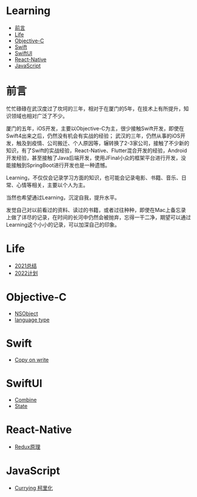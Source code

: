 # Learning
- [前言](#前言)
- [Life](#Life)
- [Objective-C](#Objective-C)
- [Swift](#Swift)
- [SwiftUI](#SwiftUI)
- [React-Native](#React-Native)
- [JavaScript](#JavaScript)

# 前言
忙忙碌碌在武汉度过了坎坷的三年，相对于在厦门的5年，在技术上有所提升，知识领域也相对广泛了不少。

厦门的五年，iOS开发，主要以Objective-C为主，很少接触Swift开发，即使在Swift4出来之后，仍然没有机会有实战的经验；
武汉的三年，仍然从事的iOS开发，触及到疫情、公司搬迁、个人原因等，辗转换了2-3家公司，接触了不少新的知识，有了Swift的实战经验，React-Native、Flutter混合开发的经验，Android开发经验，甚至接触了Java后端开发，使用JFinal小众的框架平台进行开发，没能接触到SpringBoot进行开发也是一种遗憾。

Learning，不仅仅会记录学习方面的知识，也可能会记录电影、书籍、音乐、日常、心情等相关，主要以个人为主。

当然也希望通过Learning，沉淀自我，提升水平。

发觉自己对以前看过的资料、读过的书籍，或者过往种种，即使在Mac上备忘录上做了详尽的记录，在时间的长河中仍然会被抛弃，忘得一干二净，期望可以通过Learning这个小小的记录，可以加深自己的印象。

# Life
- [2021总结](https://github.com/HongWeiChen/Learning/blob/main/Life/2021总结.md)
- [2022计划](https://github.com/HongWeiChen/Learning/blob/main/Life/2022计划.md)

# Objective-C
- [NSObject](https://github.com/HongWeiChen/Learning/blob/main/Objective-C/NSObject.md)
- [language type](https://github.com/HongWeiChen/Learning/blob/main/Objective-C/language%20type.md)

# Swift
- [Copy on write](https://github.com/HongWeiChen/Learning/blob/main/Swift/Copy%20on%20write.md)

# SwiftUI
- [Combine](https://github.com/HongWeiChen/Learning/blob/main/SwiftUI/Combine.md)
- [State](https://github.com/HongWeiChen/Learning/blob/main/SwiftUI/State.md)

# React-Native
- [Redux原理](https://github.com/HongWeiChen/Learning/blob/main/React-Native/Redux原理.md)

# JavaScript
- [Currying 柯里化](https://github.com/HongWeiChen/Learning/blob/main/JavaScript/Currying.md)
